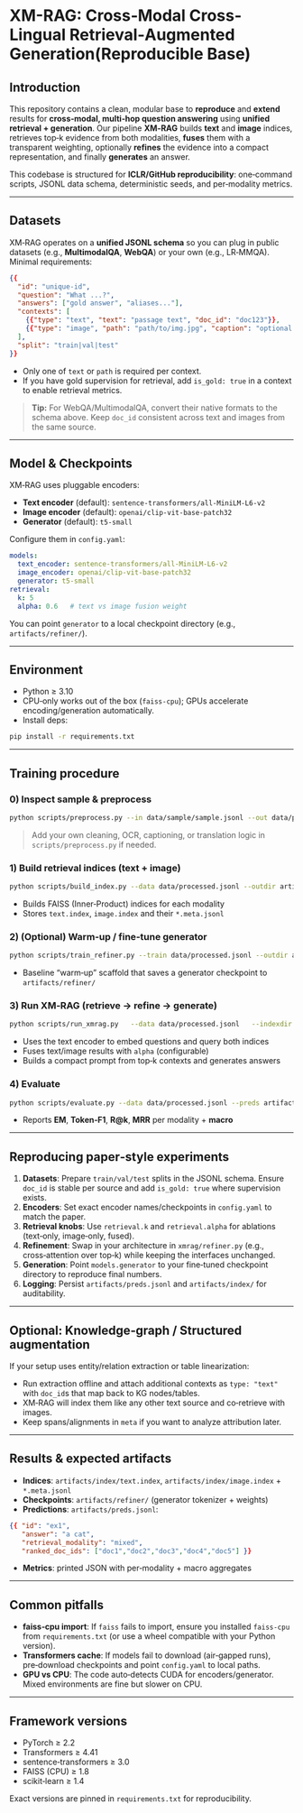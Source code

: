 
# XM-RAG: Cross‑Modal Cross-Lingual Retrieval‑Augmented Generation(Reproducible Base)

## Introduction
This repository contains a clean, modular base to **reproduce** and **extend** results for **cross‑modal, multi‑hop question answering** using **unified retrieval + generation**. Our pipeline **XM‑RAG** builds **text** and **image** indices, retrieves top‑k evidence from both modalities, **fuses** them with a transparent weighting, optionally **refines** the evidence into a compact representation, and finally **generates** an answer.

This codebase is structured for **ICLR/GitHub reproducibility**: one‑command scripts, JSONL data schema, deterministic seeds, and per‑modality metrics.




---

## Datasets
XM‑RAG operates on a **unified JSONL schema** so you can plug in public datasets (e.g., **MultimodalQA**, **WebQA**) or your own (e.g., LR‑MMQA). Minimal requirements:

```json
{{
  "id": "unique-id",
  "question": "What ...?",
  "answers": ["gold answer", "aliases..."],
  "contexts": [
    {{"type": "text", "text": "passage text", "doc_id": "doc123"}},
    {{"type": "image", "path": "path/to/img.jpg", "caption": "optional caption", "doc_id": "doc123"}}
  ],
  "split": "train|val|test"
}}
```

- Only one of `text` or `path` is required per context.
- If you have gold supervision for retrieval, add `is_gold: true` in a context to enable retrieval metrics.

> **Tip:** For WebQA/MultimodalQA, convert their native formats to the schema above. Keep `doc_id` consistent across text and images from the same source.

---

## Model & Checkpoints
XM‑RAG uses pluggable encoders:
- **Text encoder** (default): `sentence-transformers/all-MiniLM-L6-v2`
- **Image encoder** (default): `openai/clip-vit-base-patch32`
- **Generator** (default): `t5-small`

Configure them in `config.yaml`:
```yaml
models:
  text_encoder: sentence-transformers/all-MiniLM-L6-v2
  image_encoder: openai/clip-vit-base-patch32
  generator: t5-small
retrieval:
  k: 5
  alpha: 0.6   # text vs image fusion weight
```

You can point `generator` to a local checkpoint directory (e.g., `artifacts/refiner/`).

---

## Environment
- Python ≥ 3.10
- CPU‑only works out of the box (`faiss-cpu`); GPUs accelerate encoding/generation automatically.
- Install deps:
```bash
pip install -r requirements.txt
```

---

## Training procedure

### 0) Inspect sample & preprocess
```bash
python scripts/preprocess.py --in data/sample/sample.jsonl --out data/processed.jsonl
```
> Add your own cleaning, OCR, captioning, or translation logic in `scripts/preprocess.py` if needed.

### 1) Build retrieval indices (text + image)
```bash
python scripts/build_index.py --data data/processed.jsonl --outdir artifacts/index
```
- Builds FAISS (Inner‑Product) indices for each modality
- Stores `text.index`, `image.index` and their `*.meta.jsonl`

### 2) (Optional) Warm‑up / fine‑tune generator
```bash
python scripts/train_refiner.py --train data/processed.jsonl --outdir artifacts/refiner
```
- Baseline “warm‑up” scaffold that saves a generator checkpoint to `artifacts/refiner/`


### 3) Run XM‑RAG (retrieve → refine → generate)
```bash
python scripts/run_xmrag.py   --data data/processed.jsonl   --indexdir artifacts/index   --refiner artifacts/refiner   --out artifacts/preds.jsonl
```
- Uses the text encoder to embed questions and query both indices
- Fuses text/image results with `alpha` (configurable)
- Builds a compact prompt from top‑k contexts and generates answers

### 4) Evaluate
```bash
python scripts/evaluate.py --data data/processed.jsonl --preds artifacts/preds.jsonl --k 5
```
- Reports **EM**, **Token‑F1**, **R@k**, **MRR** per modality + **macro**

---

## Reproducing paper‑style experiments

1. **Datasets**: Prepare `train/val/test` splits in the JSONL schema. Ensure `doc_id` is stable per source and add `is_gold: true` where supervision exists.
2. **Encoders**: Set exact encoder names/checkpoints in `config.yaml` to match the paper.
3. **Retrieval knobs**: Use `retrieval.k` and `retrieval.alpha` for ablations (text‑only, image‑only, fused).
4. **Refinement**: Swap in your architecture in `xmrag/refiner.py` (e.g., cross‑attention over top‑k) while keeping the interfaces unchanged.
5. **Generation**: Point `models.generator` to your fine‑tuned checkpoint directory to reproduce final numbers.
6. **Logging**: Persist `artifacts/preds.jsonl` and `artifacts/index/` for auditability.

---

## Optional: Knowledge‑graph / Structured augmentation
If your setup uses entity/relation extraction or table linearization:
- Run extraction offline and attach additional contexts as `type: "text"` with `doc_id`s that map back to KG nodes/tables.
- XM‑RAG will index them like any other text source and co‑retrieve with images.
- Keep spans/alignments in `meta` if you want to analyze attribution later.

---

## Results & expected artifacts
- **Indices**: `artifacts/index/text.index`, `artifacts/index/image.index` + `*.meta.jsonl`
- **Checkpoints**: `artifacts/refiner/` (generator tokenizer + weights)
- **Predictions**: `artifacts/preds.jsonl`:
```json
{{ "id": "ex1",
   "answer": "a cat",
   "retrieval_modality": "mixed",
   "ranked_doc_ids": ["doc1","doc2","doc3","doc4","doc5"] }}
```
- **Metrics**: printed JSON with per‑modality + macro aggregates

---

## Common pitfalls
- **faiss‑cpu import**: If `faiss` fails to import, ensure you installed `faiss-cpu` from `requirements.txt` (or use a wheel compatible with your Python version).
- **Transformers cache**: If models fail to download (air‑gapped runs), pre‑download checkpoints and point `config.yaml` to local paths.
- **GPU vs CPU**: The code auto‑detects CUDA for encoders/generator. Mixed environments are fine but slower on CPU.

---

## Framework versions
- PyTorch ≥ 2.2
- Transformers ≥ 4.41
- sentence‑transformers ≥ 3.0
- FAISS (CPU) ≥ 1.8
- scikit‑learn ≥ 1.4

Exact versions are pinned in `requirements.txt` for reproducibility.


